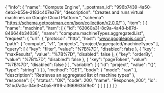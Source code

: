 {
  "info": {
    "name": "Compute Engine",
    "_postman_id": "996b7439-4a50-4eb3-b55e-2183c407ea79",
    "description": "Creates and runs virtual machines on Google Cloud Platform.",
    "schema": "https://schema.getpostman.com/json/collection/v2.0.0/"
  },
  "item": [
    {
      "name": "machine",
      "item": [
        {
          "id": "62060a31-8c9a-4a48-b87d-846644b34038",
          "name": "compute.machineTypes.aggregatedList",
          "request": {
            "url": {
              "protocol": "http",
              "host": "www.googleapis.com",
              "path": [
                "compute",
                "v1",
                "projects",
                ":project/aggregated/machineTypes"
              ],
              "query": [
                {
                  "key": "filter",
                  "value": "%7B%7D",
                  "disabled": false
                },
                {
                  "key": "maxResults",
                  "value": "%7B%7D",
                  "disabled": false
                },
                {
                  "key": "orderBy",
                  "value": "%7B%7D",
                  "disabled": false
                },
                {
                  "key": "pageToken",
                  "value": "%7B%7D",
                  "disabled": false
                }
              ],
              "variable": [
                {
                  "id": "project",
                  "value": "{}",
                  "type": "string"
                }
              ]
            },
            "method": "GET",
            "body": {
              "mode": "raw"
            },
            "description": "Retrieves an aggregated list of machine types"
          },
          "response": [
            {
              "status": "OK",
              "code": 200,
              "name": "Response_200",
              "id": "81bd7a0a-34e3-40a5-91f6-a3668635f9e0"
            }
          ]
        }
      ]
    }
  ]
}